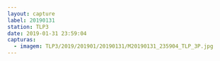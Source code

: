 ```yaml
---
layout: capture
label: 20190131
station: TLP3
date: 2019-01-31 23:59:04
capturas:
  - imagem: TLP3/2019/201901/20190131/M20190131_235904_TLP_3P.jpg
---
```

